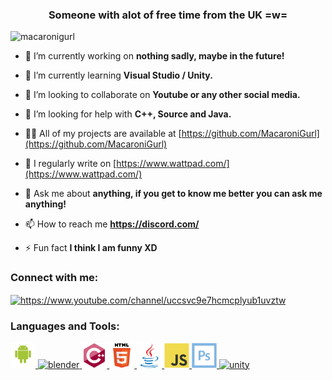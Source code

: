 <h3 align="center">Someone with alot of free time from the UK =w=</h3>

<p align="left"> <img src="https://komarev.com/ghpvc/?username=macaronigurl&label=Profile%20views&color=0e75b6&style=flat" alt="macaronigurl" /> </p>

- 🔭 I’m currently working on **nothing sadly, maybe in the future!**

- 🌱 I’m currently learning **Visual Studio / Unity.**

- 👯 I’m looking to collaborate on **Youtube or any other social media.**

- 🤝 I’m looking for help with **C++, Source and Java.**

- 👨‍💻 All of my projects are available at [https://github.com/MacaroniGurl](https://github.com/MacaroniGurl)

- 📝 I regularly write on [https://www.wattpad.com/](https://www.wattpad.com/)

- 💬 Ask me about **anything, if you get to know me better you can ask me anything!**

- 📫 How to reach me **https://discord.com/**

- ⚡ Fun fact **I think I am funny XD**

<h3 align="left">Connect with me:</h3>
<p align="left">
<a href="https://www.youtube.com/c/https://www.youtube.com/channel/uccsvc9e7hcmcplyub1uvztw" target="blank"><img align="center" src="https://raw.githubusercontent.com/rahuldkjain/github-profile-readme-generator/neutral-icons/src/images/icons/Social/youtube.svg" alt="https://www.youtube.com/channel/uccsvc9e7hcmcplyub1uvztw" height="30" width="40" /></a>
</p>

<h3 align="left">Languages and Tools:</h3>
<p align="left"> <a href="https://developer.android.com" target="_blank"> <img src="https://raw.githubusercontent.com/devicons/devicon/master/icons/android/android-original-wordmark.svg" alt="android" width="40" height="40"/> </a> <a href="https://www.blender.org/" target="_blank"> <img src="https://download.blender.org/branding/community/blender_community_badge_white.svg" alt="blender" width="40" height="40"/> </a> <a href="https://www.w3schools.com/cpp/" target="_blank"> <img src="https://raw.githubusercontent.com/devicons/devicon/master/icons/cplusplus/cplusplus-original.svg" alt="cplusplus" width="40" height="40"/> </a> <a href="https://www.w3.org/html/" target="_blank"> <img src="https://raw.githubusercontent.com/devicons/devicon/master/icons/html5/html5-original-wordmark.svg" alt="html5" width="40" height="40"/> </a> <a href="https://www.java.com" target="_blank"> <img src="https://raw.githubusercontent.com/devicons/devicon/master/icons/java/java-original.svg" alt="java" width="40" height="40"/> </a> <a href="https://developer.mozilla.org/en-US/docs/Web/JavaScript" target="_blank"> <img src="https://raw.githubusercontent.com/devicons/devicon/master/icons/javascript/javascript-original.svg" alt="javascript" width="40" height="40"/> </a> <a href="https://www.photoshop.com/en" target="_blank"> <img src="https://raw.githubusercontent.com/devicons/devicon/master/icons/photoshop/photoshop-line.svg" alt="photoshop" width="40" height="40"/> </a> <a href="https://unity.com/" target="_blank"> <img src="https://www.vectorlogo.zone/logos/unity3d/unity3d-icon.svg" alt="unity" width="40" height="40"/> </a> </p>

